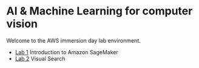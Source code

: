 # AI &amp; Machine Learning for computer vision

Welcome to the AWS immersion day lab environment.

* [Lab 1](lab1/Readme.md) Introduction to Amazon SageMaker
* [Lab 2](lab2/Readme.md) Visual Search
